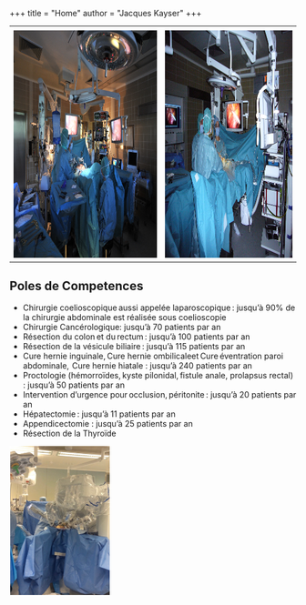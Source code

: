 +++
title = "Home"
author = "Jacques Kayser"
+++


<table>
  <tr>
    <td></td>
     <td></td>
  </tr>
  <tr>
    <td><img src="./images/inaction/opfull.jpg" alt="opfull" height="400"/></td>
    <td><img src="./images/inaction/opmanual.jpg" alt="opmanual" height="400"/></td>
  </tr>
 </table>


## Poles de Competences
* Chirurgie coelioscopique aussi appelée laparoscopique : jusqu’à 90% de la chirurgie abdominale est réalisée sous coelioscopie 
* Chirurgie Cancérologique: jusqu’à 70 patients par an 
* Résection du colon et du rectum : jusqu’à 100 patients par an 
* Résection de la vésicule biliaire : jusqu’à 115 patients par an 
* Cure hernie inguinale, Cure hernie ombilicaleet Cure éventration paroi abdominale,  Cure hernie hiatale : jusqu’à 240 patients par an
* Proctologie (hémorroïdes, kyste pilonidal, fistule anale, prolapsus rectal) : jusqu’à 50 patients par an 
* Intervention d’urgence pour occlusion, péritonite : jusqu’à 20 patients par an 
* Hépatectomie : jusqu’à 11 patients par an 
* Appendicectomie : jusqu’à 25 patients par an 
* Résection de la Thyroïde 

<p float="left">
    <img src="./images/inaction/oprobot.jpg" alt="oprobot" width="35%"/>
</p>